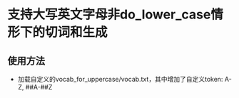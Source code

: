 # 支持大写英文字母非do_lower_case情形下的切词和生成

## 使用方法
- 加载自定义的vocab_for_uppercase/vocab.txt，其中增加了自定义token: A-Z, ##A-##Z